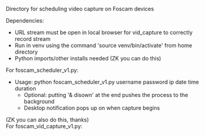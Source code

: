 Directory for scheduling video capture on Foscam devices

Dependencies:
  - URL stream must be open in local browser for vid_capture to correctly record stream
  - Run in venv using the command 'source venv/bin/activate' from home directory
  - Python imports/other installs needed (ZK you can do this) 
  
For foscam_scheduler_v1.py:
  - Usage: python foscam_scheduler_v1.py username password ip date time duration
    - Optional: putting '& disown' at the end pushes the process to the background
    - Desktop notification pops up on when capture begins
    
(ZK you can also do this, thanks)    
For foscam_vid_capture_v1.py: 
